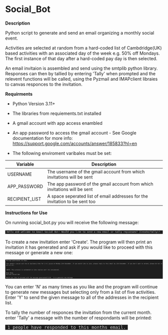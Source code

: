# Social_Bot

**Description**

Python script to generate and send an email organizing a monthly social event.

Activities are selected at random from a hard-coded list of Cambdridge(UK) based activities with an associated day of the week e.g. 50% off Mondays. The first instance of that day after a hard-coded pay day is then selected.

An email invitaion is assembled and send using the smtplib python library. Responses can then by tallied by entering 'Tally' when prompted and the relevent functions will be called, using the Pyzmail and IMAPclient libraies to canvas responces to the invitation.

**Requirments**
- Python Version 3.11+
- The libraries from requiements.txt installed
- A gmail account with app access enambled
- An app password to access the gmail account - See Google documentation for more info: https://support.google.com/accounts/answer/185833?hl=en

- The following enviroment varibales must be set:

|Variable|Description|
|--------|-----------|
|USERNAME|The username of the gmail account from which invitations will be sent
|APP_PASSWORD|The app password of the gmail account from which invitations will be sent|
|RECIPIENT_LIST|A space seperated list of email addresses for the invitation to be sent too|

**Instructions for Use**

On running social_bot.py you will receive the following message:

![alt text](readme_images/image-1.png)

To create a new invitation enter 'Create'. The program will then print an invitation it has generated and ask if you would like to proceed with this message or generate a new one:

![alt text](readme_images/image-2.png)

You can enter 'N' as many times as you like and the program will continue to generate new messages but selecting only from a list of five activities.
Enter 'Y' to send the given message to all of the addresses in the recipient list.

To tally the number of responces the invitation from the current month. enter 'Tally' a message with the number of respondants will be printed:

![alt text](readme_images/image-4.png)


